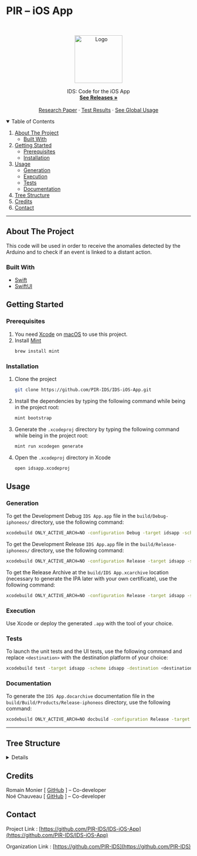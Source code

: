 # PIR – iOS App

<!-- PROJECT LOGO -->
<br />
<p align="center">
  <a href="https://github.com/PIR-IDS/IDS-iOS-App">
    <img src="https://avatars.githubusercontent.com/u/99486891" alt="Logo" width="130">
  </a>

  <p align="center">
    IDS: Code for the iOS App
    <br />
    <a href="https://github.com/PIR-IDS/IDS-iOS-App/releases"><strong>See Releases »</strong></a>
    <br />
    <br />
    <a href="https://github.com/PIR-IDS/research-paper">Research Paper</a>
    ·
    <a href="https://github.com/PIR-IDS/IDS-iOS-App/actions/workflows/test.yml">Test Results</a>
    ·
    <a href="https://github.com/PIR-IDS/.github/blob/main/profile/README.md#usage">See Global Usage</a>
  </p>

<!-- TABLE OF CONTENTS -->
<details open="open">
  <summary>Table of Contents</summary>
  <ol>
    <li>
      <a href="#about-the-project">About The Project</a>
      <ul>
        <li><a href="#built-with">Built With</a></li>
      </ul>
    </li>
    <li>
      <a href="#getting-started">Getting Started</a>
      <ul>
        <li><a href="#prerequisites">Prerequisites</a></li>
        <li><a href="#installation">Installation</a></li>
      </ul>
    </li>
    <li>
      <a href="#usage">Usage</a>
      <ul>
        <li><a href="#generation">Generation</a></li>
        <li><a href="#execution">Execution</a></li>
        <li><a href="#tests">Tests</a></li>
        <li><a href="#documentation">Documentation</a></li>
      </ul>
    <li><a href="#tree-structure">Tree Structure</a></li>
    <li><a href="#credits">Credits</a></li>
    <li><a href="#contact">Contact</a></li>

  </ol>
</details>

***

<!-- ABOUT THE PROJECT -->
## About The Project

This code will be used in order to receive the anomalies detected by the Arduino and to check if an event is linked to a distant action.

### Built With
* [Swift](https://www.swift.org/)
* [SwiftUI](https://developer.apple.com/documentation/swiftui/)

<!-- GETTING STARTED -->
## Getting Started

### Prerequisites

1. You need [Xcode](https://developer.apple.com/xcode/) on [macOS](https://www.apple.com/macos/) to use this project.
2. Install [Mint](https://github.com/yonaskolb/Mint)
    ```sh
    brew install mint
    ```

### Installation

1. Clone the project
   ```sh
   git clone https://github.com/PIR-IDS/IDS-iOS-App.git
   ```
2. Install the dependencies by typing the following command while being in the project root:
   ```sh
   mint bootstrap
   ```
3. Generate the `.xcodeproj` directory by typing the following command while being in the project root:
   ```sh
   mint run xcodegen generate 
   ```
4. Open the `.xcodeproj` directory in Xcode
   ```sh
   open idsapp.xcodeproj
   ```


<!-- USAGE EXAMPLES -->
## Usage

### Generation

To get the Development Debug `IDS App.app` file in the `build/Debug-iphoneos/` directory, use the following command:
```sh
xcodebuild ONLY_ACTIVE_ARCH=NO -configuration Debug -target idsapp -scheme idsapp
```

To get the Development Release `IDS App.app` file in the `build/Release-iphoneos/` directory, use the following command:
```sh
xcodebuild ONLY_ACTIVE_ARCH=NO -configuration Release -target idsapp -scheme idsapp
```

To get the Release Archive at the `build/IDS App.xcarchive` location (necessary to generate the IPA later with your own certificate), use the following command:
```sh
xcodebuild ONLY_ACTIVE_ARCH=NO -configuration Release -target idsapp -scheme idsapp -archivePath "build/IDS App.xcarchive" archive
```

### Execution

Use Xcode or deploy the generated `.app` with the tool of your choice.

### Tests

To launch the unit tests and the UI tests, use the following command and replace `<destination>` with the destination platform of your choice:
```sh
xcodebuild test -target idsapp -scheme idsapp -destination <destination>
```

### Documentation

To generate the `IDS App.docarchive` documentation file in the `build/Build/Products/Release-iphoneos` directory, use the following command:
```sh
xcodebuild ONLY_ACTIVE_ARCH=NO docbuild -configuration Release -target idsapp -scheme idsapp -derivedDataPath build
```

***

<!-- TREE STRUCTURE -->
## Tree Structure
<details>

_TODO_

</details>

<!-- CREDITS -->
## Credits

Romain Monier [ [GitHub](https://github.com/rmonier) ] – Co-developer
<br>
Noé Chauveau [ [GitHub](https://github.com/Noecv) ] – Co-developer

<!-- CONTACT -->
## Contact

Project Link : [https://github.com/PIR-IDS/IDS-iOS-App](https://github.com/PIR-IDS/IDS-iOS-App)

Organization Link : [https://github.com/PIR-IDS](https://github.com/PIR-IDS)
